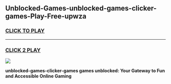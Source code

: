 
## Unblocked-Games-unblocked-games-clicker-games-Play-Free-upwza
<h3>
<a href="https://premium76.site?title=unblocked-games-clicker-games&ref=22A">CLICK TO PLAY</a></h3>
<hr>

<h3>
<a href="https://premium76.site?title=unblocked-games-clicker-games&ref=22A">CLICK 2 PLAY</a>
  
</h3>

<a href="https://premium76.site?title=unblocked-games-clicker-games&ref=22A"><img src="https://clearcache.store/games.png"></a>


**unblocked-games-clicker-games games unblocked: Your Gateway to Fun and Accessible Online Gaming**
